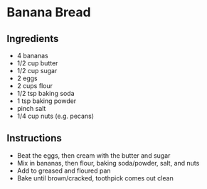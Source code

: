 # Banana Bread

## Ingredients
- 4 bananas
- 1/2 cup butter
- 1/2 cup sugar
- 2 eggs
- 2 cups flour
- 1/2 tsp baking soda
- 1 tsp baking powder
- pinch salt
- 1/4 cup nuts (e.g. pecans)

## Instructions
- Beat the eggs, then cream with the butter and sugar
- Mix in bananas, then flour, baking soda/powder, salt, and nuts
- Add to greased and floured pan
- Bake until brown/cracked, toothpick comes out clean
